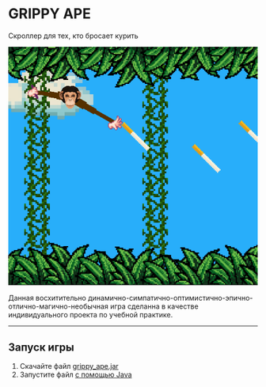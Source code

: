 # GRIPPY APE

Скроллер для тех, кто бросает курить

![PREVIEW](images/gameplay.png)

Данная восхитительно динамично-симпатично-оптимистично-эпично-отлично-магично-необычная игра сделанна в качестве
индивидуального проекта по учебной практике.

***

## Запуск игры

1. Скачайте файл [grippy_ape.jar](out/artifacts/grippy_ape_jar/)
2. Запустите файл [с помощью Java](https://ru.wikihow.com/%D0%B7%D0%B0%D0%BF%D1%83%D1%81%D1%82%D0%B8%D1%82%D1%8C-.JAR-%D1%84%D0%B0%D0%B9%D0%BB)
